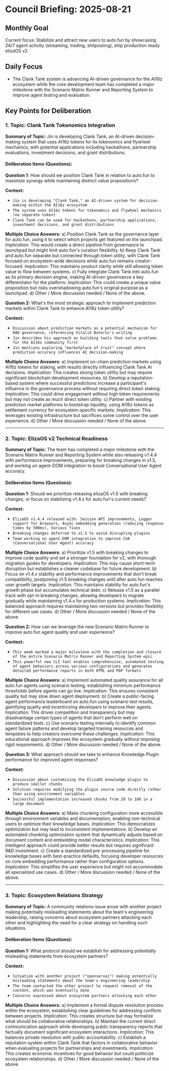 # Council Briefing: 2025-08-21

## Monthly Goal

Current focus: Stabilize and attract new users to auto.fun by showcasing 24/7 agent activity (streaming, trading, shitposting), ship production ready elizaOS v2.

## Daily Focus

- The Clank Tank system is advancing AI-driven governance for the AI16z ecosystem while the core development team has completed a major milestone with the Scenario Matrix Runner and Reporting System to improve agent testing and evaluation.

## Key Points for Deliberation

### 1. Topic: Clank Tank Tokenomics Integration

**Summary of Topic:** Jin is developing Clank Tank, an AI-driven decision-making system that uses AI16z tokens for its tokenomics and flywheel mechanics, with potential applications including hackathons, partnership evaluations, investment decisions, and grant distributions.

#### Deliberation Items (Questions):

**Question 1:** How should we position Clank Tank in relation to auto.fun to maximize synergy while maintaining distinct value propositions?

  **Context:**
  - `Jin is developing "Clank Tank," an AI-driven system for decision-making within the AI16z ecosystem`
  - `The system uses AI16z tokens for tokenomics and flywheel mechanics (no separate token)`
  - `Clank Tank can be used for hackathons, partnership applications, investment decisions, and grant distributions`

  **Multiple Choice Answers:**
    a) Position Clank Tank as the governance layer for auto.fun, using it to select which projects get featured on the launchpad.
        *Implication:* This would create a direct pipeline from governance to launchpad but might limit auto.fun's curation flexibility.
    b) Keep Clank Tank and auto.fun separate but connected through token utility, with Clank Tank focused on ecosystem-wide decisions while auto.fun remains creator-focused.
        *Implication:* This maintains product clarity while still allowing token value to flow between systems.
    c) Fully integrate Clank Tank into auto.fun as its primary decision engine, making AI-driven governance a key differentiator for the platform.
        *Implication:* This could create a unique value proposition but risks overshadowing auto.fun's original purpose as a launchpad.
    d) Other / More discussion needed / None of the above.

**Question 2:** What's the most strategic approach to implement prediction markets within Clank Tank to enhance AI16z token utility?

  **Context:**
  - `Discussion about prediction markets as a potential mechanism for DAO governance, referencing Vitalik Buterin's writing`
  - `Jin describes his approach as building tools that solve problems for the AI16z community first`
  - `Jin mentions exploring "marketplace of trust" concept where prediction accuracy influences AI decision-making`

  **Multiple Choice Answers:**
    a) Implement on-chain prediction markets using AI16z tokens for staking, with results directly influencing Clank Tank AI decisions.
        *Implication:* This creates strong token utility but may require significant blockchain development resources.
    b) Develop a reputation-based system where successful predictions increase a participant's influence in the governance process without requiring direct token staking.
        *Implication:* This could drive engagement without high token requirements but may not create as much direct token utility.
    c) Partner with existing prediction market platforms to bootstrap liquidity, using AI16z tokens as settlement currency for ecosystem-specific markets.
        *Implication:* This leverages existing infrastructure but sacrifices some control over the user experience.
    d) Other / More discussion needed / None of the above.

---


### 2. Topic: ElizaOS v2 Technical Readiness

**Summary of Topic:** The team has completed a major milestone with the Scenario Matrix Runner and Reporting System while also releasing v1.4.4 with performance improvements, preparing for breaking changes in v1.5, and working on agent-DOM integration to boost Conversational User Agent accuracy.

#### Deliberation Items (Questions):

**Question 1:** Should we prioritize releasing elizaOS v1.5 with breaking changes, or focus on stabilizing v1.4.x for auto.fun's current needs?

  **Context:**
  - `ElizaOS v1.4.4 released with: Session API improvements, Logger support for browsers, Async embedding generation (reducing response times by 500ms), Various fixes`
  - `Breaking changes deferred to v1.5 to avoid disrupting plugins`
  - `Team working on agent-DOM integration to improve CUA (Conversational User Agent) accuracy`

  **Multiple Choice Answers:**
    a) Prioritize v1.5 with breaking changes to improve code quality and set a stronger foundation for v2, with thorough migration guides for developers.
        *Implication:* This may cause short-term disruption but establishes a cleaner codebase for future development.
    b) Focus on v1.4.x stability and performance improvements that don't break compatibility, postponing v1.5 breaking changes until after auto.fun reaches user growth targets.
        *Implication:* This maintains stability for auto.fun's growth phase but accumulates technical debt.
    c) Release v1.5 as a parallel track with opt-in breaking changes, allowing developers to migrate gradually while maintaining v1.4.x for production systems.
        *Implication:* This balanced approach requires maintaining two versions but provides flexibility for different use cases.
    d) Other / More discussion needed / None of the above.

**Question 2:** How can we leverage the new Scenario Matrix Runner to improve auto.fun agent quality and user experience?

  **Context:**
  - `This week marked a major milestone with the completion and closure of the entire Scenario Matrix Runner and Reporting System epic`
  - `This powerful new CLI tool enables comprehensive, automated testing of agent behaviors across various configurations and generates detailed performance reports in both HTML and PDF formats`

  **Multiple Choice Answers:**
    a) Implement automated quality assurance for all auto.fun agents using scenario testing, establishing minimum performance thresholds before agents can go live.
        *Implication:* This ensures consistent quality but may slow down agent deployment.
    b) Create a public-facing agent performance leaderboard on auto.fun using scenario test results, gamifying quality and incentivizing developers to improve their agents.
        *Implication:* This drives competition and transparency but may disadvantage certain types of agents that don't perform well on standardized tests.
    c) Use scenario testing internally to identify common agent failure patterns and develop targeted training resources and templates to help creators overcome these challenges.
        *Implication:* This educational approach improves the ecosystem gradually without imposing rigid requirements.
    d) Other / More discussion needed / None of the above.

**Question 3:** What approach should we take to enhance Knowledge Plugin performance for improved agent responses?

  **Context:**
  - `Discussion about customizing the ElizaOS knowledge plugin to produce smaller chunks`
  - `Solution requires modifying the plugin source code directly rather than using environment variables`
  - `Successful implementation increased chunks from 29 to 100 in a large document`

  **Multiple Choice Answers:**
    a) Make chunking configuration more accessible through environment variables and documentation, enabling non-technical users to optimize their knowledge bases.
        *Implication:* This democratizes optimization but may lead to inconsistent implementations.
    b) Develop an automated chunking optimization system that dynamically adjusts based on document content and embedding model characteristics.
        *Implication:* This intelligent approach could provide better results but requires significant R&D investment.
    c) Create a standardized pre-processing pipeline for knowledge bases with best-practice defaults, focusing developer resources on core embedding performance rather than configuration options.
        *Implication:* This simplifies the user experience but might not accommodate all specialized use cases.
    d) Other / More discussion needed / None of the above.

---


### 3. Topic: Ecosystem Relations Strategy

**Summary of Topic:** A community relations issue arose with another project making potentially misleading statements about the team's engineering leadership, raising concerns about ecosystem partners attacking each other and highlighting the need for a clear strategy on handling such situations.

#### Deliberation Items (Questions):

**Question 1:** What protocol should we establish for addressing potentially misleading statements from ecosystem partners?

  **Context:**
  - `Situation with another project ("openservai") making potentially misleading statements about the team's engineering leadership`
  - `The team contacted the other project to request removal of the content, which was eventually done`
  - `Concerns expressed about ecosystem partners attacking each other`

  **Multiple Choice Answers:**
    a) Implement a formal dispute resolution process within the ecosystem, establishing clear guidelines for addressing conflicts between projects.
        *Implication:* This creates structure but may formalize what should be collaborative relationships.
    b) Maintain the current direct communication approach while developing public transparency reports that factually document significant ecosystem interactions.
        *Implication:* This balances private resolution with public accountability.
    c) Establish a reputation system within Clank Tank that factors in collaborative behavior when evaluating projects for partnerships and investments.
        *Implication:* This creates economic incentives for good behavior but could politicize ecosystem relationships.
    d) Other / More discussion needed / None of the above.